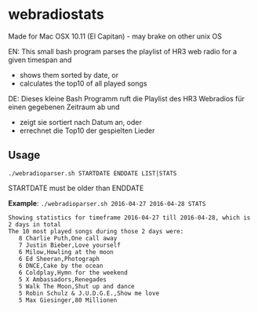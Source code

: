 # webradiostats  

Made for Mac OSX 10.11 (El Capitan) - may brake on other unix OS  

EN: This small bash program parses the playlist of HR3 web radio for a given timespan and
- shows them sorted by date, or
- calculates the top10 of all played songs  

DE: Dieses kleine Bash Programm ruft die Playlist des HR3 Webradios für einen gegebenen Zeitraum ab und 
- zeigt sie sortiert nach Datum an, oder
- errechnet die Top10 der gespielten Lieder

## Usage
```
./webradioparser.sh STARTDATE ENDDATE LIST|STATS  
```

STARTDATE must be older than ENDDATE  

**Example**: ```./webradioparser.sh 2016-04-27 2016-04-28 STATS```
```
Showing statistics for timeframe 2016-04-27 till 2016-04-28, which is 2 days in total
The 10 most played songs during those 2 days were:
   8 Charlie Puth,One call away
   7 Justin Bieber,Love yourself
   6 Milow,Howling at the moon
   6 Ed Sheeran,Photograph
   6 DNCE,Cake by the ocean
   6 Coldplay,Hymn for the weekend
   5 X Ambassadors,Renegades
   5 Walk The Moon,Shut up and dance
   5 Robin Schulz & J.U.D.G.E.,Show me love
   5 Max Giesinger,80 Millionen
```

